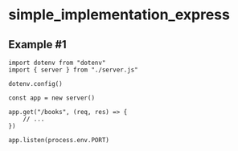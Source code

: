 # simple_implementation_express

## Example #1

```
import dotenv from "dotenv"
import { server } from "./server.js"

dotenv.config()

const app = new server()

app.get("/books", (req, res) => {
    // ...
})

app.listen(process.env.PORT)

```
